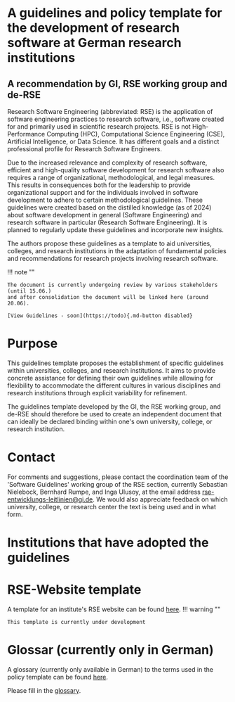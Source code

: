 # A guidelines and policy template for the development of research software at German research institutions
## A recommendation by GI, RSE working group and de-RSE

Research Software Engineering (abbreviated: RSE) is the application of software engineering practices to research software,
i.e., software created for and primarily used in scientific research projects.
RSE is not High-Performance Computing (HPC), Computational Science Engineering (CSE), Artificial Intelligence, or Data Science.
It has different goals and a distinct professional profile for Research Software Engineers.

Due to the increased relevance and complexity of research software, efficient and high-quality software development for research software also requires a range of organizational, methodological, and legal measures.
This results in consequences both for the leadership to provide organizational support and for the individuals involved in software development to adhere to certain methodological guidelines.
These guidelines were created based on the distilled knowledge (as of 2024) about software development in general (Software Engineering) and research software in particular (Research Software Engineering).
It is planned to regularly update these guidelines and incorporate new insights.

The authors propose these guidelines as a template to aid universities, colleges, and research institutions in the adaptation of fundamental policies and recommendations for research projects involving research software.


!!! note ""

    The document is currently undergoing review by various stakeholders (until 15.06.)
    and after consolidation the document will be linked here (around 20.06).

    [View Guidelines - soon](https://todo){.md-button disabled}



# Purpose

This guidelines template proposes the establishment of specific guidelines within universities, colleges, and research institutions.
It aims to provide concrete assistance for defining their own guidelines while allowing for flexibility to accommodate the different cultures in various disciplines and research institutions through explicit variability for refinement.

The guidelines template developed by the GI, the RSE working group, and de-RSE should therefore be used to create an independent document that can ideally be declared binding within one's own university, college, or research institution.

# Contact

For comments and suggestions, please contact the coordination team of the 'Software Guidelines' working group of the RSE section,
 currently Sebastian Nielebock, Bernhard Rumpe, and Inga Ulusoy, at the email address rse-entwicklungs-leitlinien@gi.de.
We would also appreciate feedback on which university, college, or research center the text is being used and in what form.

# Institutions that have adopted the guidelines



# RSE-Website template

A template for an institute's RSE website can be found [here](website_template/).
!!! warning ""

    This template is currently under development


# Glossar (currently only in German)

A glossary (currently only available in German) to the terms used in the policy template can be found [here](glossary.md).

Please fill in the [glossary](glossary.md).
